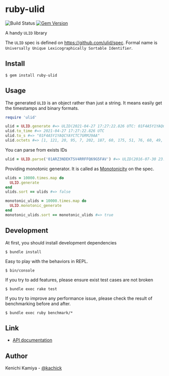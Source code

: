 # ruby-ulid

![Build Status](https://github.com/kachick/ruby-ulid/actions/workflows/test.yml/badge.svg?branch=main)
[![Gem Version](https://badge.fury.io/rb/ruby-ulid.png)](http://badge.fury.io/rb/ruby-ulid)

A handy `ULID` library

The `ULID` spec is defined on https://github.com/ulid/spec.
Formal name is `Universally Unique Lexicographically Sortable Identifier`.

## Install

```console
$ gem install ruby-ulid
```

## Usage

The generated `ULID` is an object rather than just a string.
It means easily get the timestamps and binary formats.

```ruby
require 'ulid'

ulid = ULID.generate #=> ULID(2021-04-27 17:27:22.826 UTC: 01F4A5Y1YAQCYAYCTC7GRMJ9AA)
ulid.to_time #=> 2021-04-27 17:27:22.826 UTC
ulid.to_s #=> "01F4A5Y1YAQCYAYCTC7GRMJ9AA"
ulid.octets #=> [1, 121, 20, 95, 7, 202, 187, 60, 175, 51, 76, 60, 49, 73, 37, 74]
```

You can parse from exists IDs

```ruby
ulid = ULID.parse('01ARZ3NDEKTSV4RRFFQ69G5FAV') #=> ULID(2016-07-30 23:54:10.259 UTC: 01ARZ3NDEKTSV4RRFFQ69G5FAV)
```

Providing monotonic generator. It is called as [Monotonicity](https://github.com/ulid/spec/tree/d0c7170df4517939e70129b4d6462cc162f2d5bf#monotonicity) on the spec.

```ruby
ulids = 10000.times.map do
  ULID.generate
end
ulids.sort == ulids #=> false

monotonic_ulids = 10000.times.map do
  ULID.monotonic_generate
end
monotonic_ulids.sort == monotonic_ulids #=> true
```

## Development

At first, you should install development dependencies

```console
$ bundle install
```

Easy to play with the behaviors in REPL.

```console
$ bin/console
```

If you try to add features, please ensure exist test cases are not broken

```console
$ bundle exec rake test
```

If you try to improve any performance issue, please check the result of benchmarking before and after.

```console
$ bundle exec ruby benchmark/*
```

## Link

* [API documentation](https://rubydoc.info/github/kachick/ruby-ulid/)

## Author

Kenichi Kamiya - [@kachick](https://github.com/kachick)
